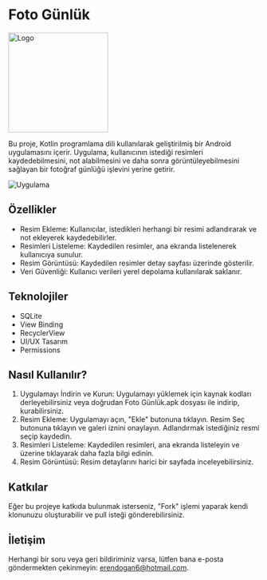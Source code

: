 # Foto Günlük

<img src="https://i.hizliresim.com/ogr3fbm.png" alt="Logo" width="200" height="200">

Bu proje, Kotlin programlama dili kullanılarak geliştirilmiş bir Android uygulamasını içerir. Uygulama, kullanıcının istediği resimleri kaydedebilmesini, not alabilmesini ve daha sonra görüntüleyebilmesini sağlayan bir fotoğraf günlüğü işlevini yerine getirir.

![Uygulama](https://media.giphy.com/media/v1.Y2lkPTc5MGI3NjExb2Q1MzlwMmM0aW83OTlxaGx4eTVuaWF6czIxNXEwd2xoZ25weHN1MyZlcD12MV9pbnRlcm5hbF9naWZfYnlfaWQmY3Q9Zw/rPBSTNQelNUiGw2OoD/giphy.gif)



## Özellikler

- Resim Ekleme: Kullanıcılar, istedikleri herhangi bir resimi adlandırarak ve not ekleyerek kaydedebilirler.
- Resimleri Listeleme: Kaydedilen resimler, ana ekranda listelenerek kullanıcıya sunulur.
- Resim Görüntüsü: Kaydedilen resimler detay sayfası üzerinde gösterilir.
- Veri Güvenliği: Kullanıcı verileri yerel depolama kullanılarak saklanır.

## Teknolojiler
- SQLite 
- View Binding
- RecyclerView
- UI/UX Tasarım
- Permissions

## Nasıl Kullanılır?

1. Uygulamayı İndirin ve Kurun: Uygulamayı yüklemek için kaynak kodları derleyebilirsiniz veya doğrudan Foto Günlük.apk dosyası ile indirip, kurabilirsiniz.
2. Resim Ekleme: Uygulamayı açın, "Ekle" butonuna tıklayın. Resim Seç butonuna tıklayın ve galeri iznini onaylayın. Adlandırmak istediğiniz resmi seçip kaydedin.
3. Resimleri Listeleme: Kaydedilen resimleri, ana ekranda listeleyin ve üzerine tıklayarak daha fazla bilgi edinin.
4. Resim Görüntüsü: Resim detaylarını harici bir sayfada inceleyebilirsiniz.

## Katkılar

Eğer bu projeye katkıda bulunmak isterseniz, "Fork" işlemi yaparak kendi klonunuzu oluşturabilir ve pull isteği gönderebilirsiniz.

## İletişim

Herhangi bir soru veya geri bildiriminiz varsa, lütfen bana e-posta göndermekten çekinmeyin: [erendogan6@hotmail.com](mailto:erendogan6@hotmail.com).
